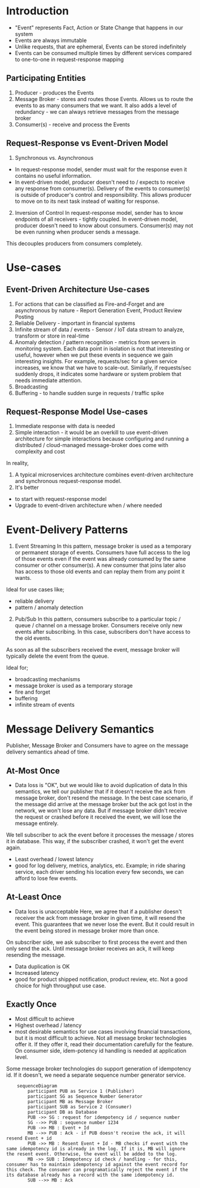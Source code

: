 # Introduction
- "Event" represents Fact, Action or State Change that happens in our system
- Events are always immutable
- Unlike requests, that are ephemeral, Events can be stored indefinitely
- Events can be consumed multiple times by different services compared to one-to-one in request-response mapping

## Participating Entities
1. Producer - produces the Events
2. Message Broker - stores and routes those Events. Allows us to route the events to as many consumers that we want. It also adds a level of redundancy - we can always retrieve messages from the message broker
3. Consumer(s) - receive and process the Events

## Request-Response vs Event-Driven Model
1. Synchronous vs. Asynchronous
- In request-response model, sender must wait for the response even it contains no useful information. 
- In event-driven model, producer doesn't need to / expects to receive any response from consumer(s). Delivery of the events to consumer(s) is outside of producer's control and responsibility. This allows producer to move on to its next task instead of waiting for response.
2. Inversion of Control 
In request-response model, sender has to know endpoints of all receivers - tightly coupled. In event-driven model, producer doesn't need to know about consumers. Consumer(s) may not be even running when producer sends a message.

This decouples producers from consumers completely. 

# Use-cases
## Event-Driven Architecture Use-cases
1. For actions that can be classified as Fire-and-Forget and are asynchronous by nature - Report Generation Event, Product Review Posting
2. Reliable Delivery - important in financial systems
3. Infinite stream of data / events - Sensor / IoT data stream to analyze, transform or store in real-time
4. Anomaly detection / pattern recognition - metrics from servers in monitoring system. Each data point in isolation is not that interesting or useful, however when we put these events in sequence we gain interesting insights. For example, requests/sec for a given service increases, we know that we have to scale-out. Similarly, if requests/sec suddenly drops, it indicates some hardware or system problem that needs immediate attention.
5. Broadcasting
6. Buffering - to handle sudden surge in requests / traffic spike
## Request-Response Model Use-cases
1. Immediate response with data is needed
2. Simple interaction - it would be an overkill to use event-driven architecture for simple interactions because configuring and running a distributed / cloud-managed message-broker does come with complexity and cost

In reality, 
1. A typical microservices architecture combines event-driven architecture and synchronous request-response model.
2. It's better 
- to start with request-response model
- Upgrade to event-driven architecture when / where needed

# Event-Delivery Patterns
1. Event Streaming
In this pattern, message broker is used as a temporary or permanent storage of events. Consumers have full access to the log of those events even if the event was already consumed by the same consumer or other consumer(s). A new consumer that joins later also has access to those old events and can replay them from any point it wants.

Ideal for use cases like;
- reliable delivery
- pattern / anomaly detection

2. Pub/Sub
In this pattern, consumers subscribe to a particular topic / queue / channel on a message broker. Consumers receive only new events after subscribing. In this case, subscribers don't have access to the old events. 

As soon as all the subscribers received the event, message broker will typically delete the event from the queue.

Ideal for;
- broadcasting mechanisms
- message broker is used as a temporary storage
- fire and forget
- buffering
- infinite stream of events

# Message Delivery Semantics
Publisher, Message Broker and Consumers have to agree on the message delivery semantics ahead of time.
## At-Most Once
- Data loss is "OK", but we would like to avoid duplication of data
In this semantics, we tell our publisher that if it doesn't receive the ack from message broker, don't resend the message. In the best case scenario, if the message did arrive at the message broker but the ack got lost in the network, we won't lose any data. But if message broker didn't receive the request or crashed before it received the event, we will lose the message entirely. 

We tell subscriber to ack the event before it processes the message / stores it in database. This way, if the subscriber crashed, it won't get the event again. 
- Least overhead / lowest latency
- good for log delivery, metrics, analytics, etc. Example; in ride sharing service, each driver sending his location every few seconds, we can afford to lose few events. 

## At-Least Once
- Data loss is unacceptable
Here, we agree that if a publisher doesn't receiver the ack from message broker in given time, it will resend the event. This guarantees that we never lose the event. But it could result in the event being stored in message broker more than once. 

On subscriber side, we ask subscriber to first process the event and then only send the ack. Until message broker receives an ack, it will keep resending the message.
- Data duplication is OK
- Increased latency
- good for product shipped notification, product review, etc. Not a good choice for high throughput use case. 

## Exactly Once
- Most difficult to achieve
- Highest overhead / latency
- most desirable semantics for use cases involving financial transactions, but it is most difficult to achieve. Not all message broker technologies offer it. If they offer it, read their documentation carefully for the feature. On consumer side, idem-potency id handling is needed at application level.

Some message broker technologies do support generation of idempotency id. If it doesn't, we need a separate sequence number generator service.
```mermaid
    sequenceDiagram
        participant PUB as Service 1 (Publisher)
        participant SG as Sequence Number Generator
        participant MB as Message Broker
        participant SUB as Service 2 (Consumer)
        participant DB as Database
        PUB ->> SG : request for idempotency id / sequence number
        SG -->> PUB : sequence number 1234
        PUB ->> MB : Event + Id
        MB -->> PUB : Ack - if PUB doesn't receive the ack, it will resend Event + id
        PUB ->> MB : Resent Event + Id - MB checks if event with the same idempotency id is already in the log. If it is, MB will ignore the resent event. Otherwise, the event will be added to the log. 
        MB ->> SUB : Idempotency id check / handling - for this, consumer has to maintain idempotency id against the event record for this check. The consumer can programatically reject the event if the its database already has a record with the same idempotency id.
        SUB -->> MB : Ack      
```


